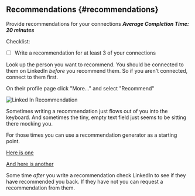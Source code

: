 ## Recommendations {#recommendations}
Provide recommendations for your connections
***Average Completion Time: 20 minutes***

Checklist:

- [ ] Write a recommendation for at least 3 of your connections

Look up the person you want to recommend. You should be connected to them on LinkedIn *before* you recommend them. So if you aren't connected, connect to them first.

On their profile page click "More..." and select "Recommend"

![Linked In Recommendation](resources/images/recommend.png)

Sometimes writing a recommendation just flows out of you into the keyboard. And sometimes the tiny, empty text field just seems to be sitting there mocking you. 

For those times you can use a recommendation generator as a starting point.

[Here is one](http://linkedin.bitshare.cm/recommendations.php)

[And here is another](http://socialrecommendator.com)

Some time *after* you write a recommendation check LinkedIn to see if they have recommended you back. If they have not you can request a recommendation from them.
